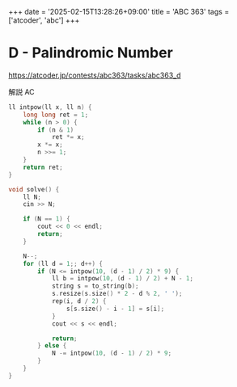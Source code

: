 +++
date = '2025-02-15T13:28:26+09:00'
title = 'ABC 363'
tags = ['atcoder', 'abc']
+++

# D - Palindromic Number

https://atcoder.jp/contests/abc363/tasks/abc363_d

解説 AC

```cpp
ll intpow(ll x, ll n) {
    long long ret = 1;
    while (n > 0) {
        if (n & 1)
            ret *= x;
        x *= x;
        n >>= 1;
    }
    return ret;
}

void solve() {
    ll N;
    cin >> N;

    if (N == 1) {
        cout << 0 << endl;
        return;
    }

    N--;
    for (ll d = 1;; d++) {
        if (N <= intpow(10, (d - 1) / 2) * 9) {
            ll b = intpow(10, (d - 1) / 2) + N - 1;
            string s = to_string(b);
            s.resize(s.size() * 2 - d % 2, ' ');
            rep(i, d / 2) {
                s[s.size() - i - 1] = s[i];
            }
            cout << s << endl;

            return;
        } else {
            N -= intpow(10, (d - 1) / 2) * 9;
        }
    }
}
```
